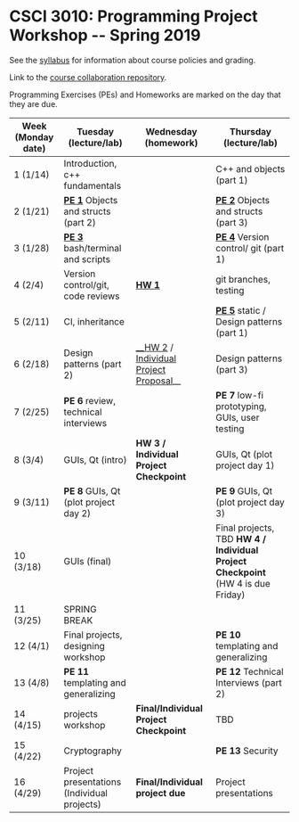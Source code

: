 CSCI 3010: Programming Project Workshop -- Spring 2019
=====================

See the [syllabus](syllabus.md) for information about course policies and grading.  

Link to the [course collaboration repository](https://github.com/muzny/csci3010-spring2019-collab).  

Programming Exercises (PEs) and Homeworks are marked on the day that they are due.  

|Week (Monday date) | Tuesday (lecture/lab) | Wednesday (homework) | Thursday (lecture/lab) |
| --- | --- | --- | --- |
1 (1/14) | Introduction, c++ fundamentals | | C++ and objects (part 1) |
2 (1/21) | [__PE 1__](programming_exercises/pe1.md)  Objects and structs (part 2) | | [__PE 2__](programming_exercises/pe2.md)  Objects and structs (part 3) |
3 (1/28) | [__PE 3__](programming_exercises/pe3.md)  bash/terminal and scripts | | [__PE 4__](programming_exercises/pe4.md)  Version control/ git (part 1) |
4 (2/4) | Version control/git, code reviews | [__HW 1__](homework/hw1_mazegame/) | git branches, testing |
5 (2/11) |  CI, inheritance | | [__PE 5__](programming_exercises/pe5.md)  static / Design patterns (part 1) |
6 (2/18) | Design patterns (part 2) | [__HW 2](homework/hw2_shoppingtesting/) / [Individual Project Proposal](homework/individual_projects)__ | Design patterns (part 3) |
7 (2/25) | __PE 6__ review, technical interviews | | __PE 7__  low-fi prototyping, GUIs, user testing |
8 (3/4) | GUIs, Qt (intro) | __HW 3 / Individual Project Checkpoint__ | GUIs, Qt (plot project day 1) |
9 (3/11) | __PE 8__  GUIs, Qt (plot project day 2) | | __PE 9__ GUIs, Qt (plot project day 3) |
10 (3/18) | GUIs (final) | |   Final projects, TBD           __HW 4 / Individual Project Checkpoint__ (HW 4 is due Friday)
11 (3/25) | SPRING BREAK | | 
12 (4/1) |  Final projects, designing workshop |  |  __PE 10__ templating and generalizing 
13 (4/8) | __PE 11__ templating and generalizing |  | __PE 12__ Technical Interviews (part 2)  
14 (4/15) | projects workshop | __Final/Individual Project Checkpoint__ | TBD
15 (4/22) | Cryptography | | __PE 13__ Security
16 (4/29) | Project presentations (Individual projects) | __Final/Individual project due__ | Project presentations

